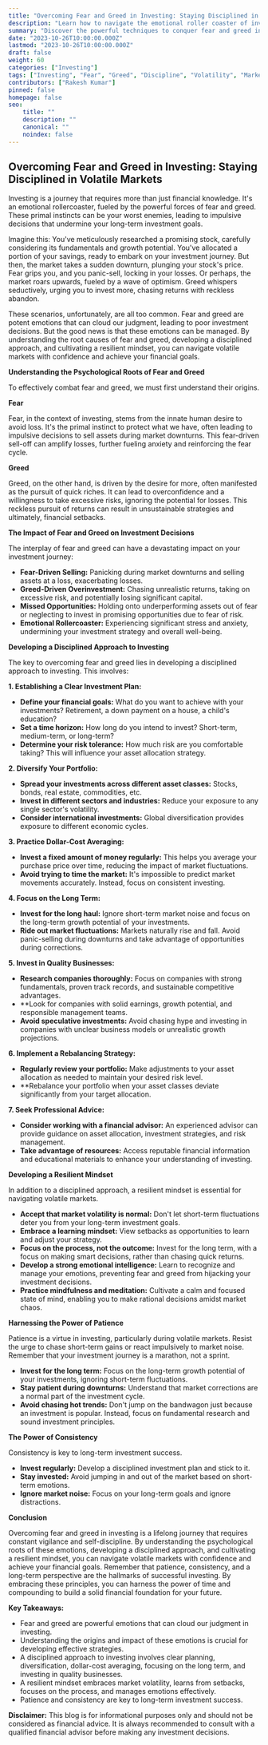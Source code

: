 ```yaml
---
title: "Overcoming Fear and Greed in Investing: Staying Disciplined in Volatile Markets"
description: "Learn how to navigate the emotional roller coaster of investing, mastering fear and greed to make smart, disciplined decisions, even in volatile markets. Explore practical strategies and develop a resilient mindset for long-term investment success."
summary: "Discover the powerful techniques to conquer fear and greed in your investment journey. This comprehensive guide equips you with practical strategies and a resilient mindset to navigate volatile markets and achieve long-term financial success."
date: "2023-10-26T10:00:00.000Z"
lastmod: "2023-10-26T10:00:00.000Z"
draft: false
weight: 60
categories: ["Investing"]
tags: ["Investing", "Fear", "Greed", "Discipline", "Volatility", "Market", "Long-Term", "Financial Success", "Psychology", "Strategies"]
contributors: ["Rakesh Kumar"]
pinned: false
homepage: false
seo:
    title: ""
    description: ""
    canonical: ""
    noindex: false
---
```


## Overcoming Fear and Greed in Investing: Staying Disciplined in Volatile Markets

Investing is a journey that requires more than just financial knowledge. It's an emotional rollercoaster, fueled by the powerful forces of fear and greed. These primal instincts can be your worst enemies, leading to impulsive decisions that undermine your long-term investment goals.

Imagine this: You've meticulously researched a promising stock, carefully considering its fundamentals and growth potential. You've allocated a portion of your savings, ready to embark on your investment journey. But then, the market takes a sudden downturn, plunging your stock's price. Fear grips you, and you panic-sell, locking in your losses. Or perhaps, the market roars upwards, fueled by a wave of optimism. Greed whispers seductively, urging you to invest more, chasing returns with reckless abandon.

These scenarios, unfortunately, are all too common. Fear and greed are potent emotions that can cloud our judgment, leading to poor investment decisions. But the good news is that these emotions can be managed. By understanding the root causes of fear and greed, developing a disciplined approach, and cultivating a resilient mindset, you can navigate volatile markets with confidence and achieve your financial goals.

**Understanding the Psychological Roots of Fear and Greed**

To effectively combat fear and greed, we must first understand their origins.

**Fear**

Fear, in the context of investing, stems from the innate human desire to avoid loss. It's the primal instinct to protect what we have, often leading to impulsive decisions to sell assets during market downturns. This fear-driven sell-off can amplify losses, further fueling anxiety and reinforcing the fear cycle.

**Greed**

Greed, on the other hand, is driven by the desire for more, often manifested as the pursuit of quick riches. It can lead to overconfidence and a willingness to take excessive risks, ignoring the potential for losses. This reckless pursuit of returns can result in unsustainable strategies and ultimately, financial setbacks.

**The Impact of Fear and Greed on Investment Decisions**

The interplay of fear and greed can have a devastating impact on your investment journey:

* **Fear-Driven Selling:** Panicking during market downturns and selling assets at a loss, exacerbating losses.
* **Greed-Driven Overinvestment:** Chasing unrealistic returns, taking on excessive risk, and potentially losing significant capital.
* **Missed Opportunities:** Holding onto underperforming assets out of fear or neglecting to invest in promising opportunities due to fear of risk.
* **Emotional Rollercoaster:** Experiencing significant stress and anxiety, undermining your investment strategy and overall well-being.

**Developing a Disciplined Approach to Investing**

The key to overcoming fear and greed lies in developing a disciplined approach to investing. This involves:

**1. Establishing a Clear Investment Plan:**

* **Define your financial goals:** What do you want to achieve with your investments? Retirement, a down payment on a house, a child's education?
* **Set a time horizon:** How long do you intend to invest? Short-term, medium-term, or long-term?
* **Determine your risk tolerance:** How much risk are you comfortable taking? This will influence your asset allocation strategy.

**2. Diversify Your Portfolio:**

* **Spread your investments across different asset classes:** Stocks, bonds, real estate, commodities, etc.
* **Invest in different sectors and industries:** Reduce your exposure to any single sector's volatility.
* **Consider international investments:** Global diversification provides exposure to different economic cycles.

**3. Practice Dollar-Cost Averaging:**

* **Invest a fixed amount of money regularly:** This helps you average your purchase price over time, reducing the impact of market fluctuations.
* **Avoid trying to time the market:** It's impossible to predict market movements accurately. Instead, focus on consistent investing.

**4. Focus on the Long Term:**

* **Invest for the long haul:** Ignore short-term market noise and focus on the long-term growth potential of your investments.
* **Ride out market fluctuations:** Markets naturally rise and fall. Avoid panic-selling during downturns and take advantage of opportunities during corrections.

**5. Invest in Quality Businesses:**

* **Research companies thoroughly:** Focus on companies with strong fundamentals, proven track records, and sustainable competitive advantages.
* **Look for companies with solid earnings, growth potential, and responsible management teams.
* **Avoid speculative investments:** Avoid chasing hype and investing in companies with unclear business models or unrealistic growth projections.

**6. Implement a Rebalancing Strategy:**

* **Regularly review your portfolio:** Make adjustments to your asset allocation as needed to maintain your desired risk level.
* **Rebalance your portfolio when your asset classes deviate significantly from your target allocation.

**7. Seek Professional Advice:**

* **Consider working with a financial advisor:** An experienced advisor can provide guidance on asset allocation, investment strategies, and risk management.
* **Take advantage of resources:** Access reputable financial information and educational materials to enhance your understanding of investing.

**Developing a Resilient Mindset**

In addition to a disciplined approach, a resilient mindset is essential for navigating volatile markets.

* **Accept that market volatility is normal:** Don't let short-term fluctuations deter you from your long-term investment goals.
* **Embrace a learning mindset:** View setbacks as opportunities to learn and adjust your strategy.
* **Focus on the process, not the outcome:** Invest for the long term, with a focus on making smart decisions, rather than chasing quick returns.
* **Develop a strong emotional intelligence:** Learn to recognize and manage your emotions, preventing fear and greed from hijacking your investment decisions.
* **Practice mindfulness and meditation:** Cultivate a calm and focused state of mind, enabling you to make rational decisions amidst market chaos.

**Harnessing the Power of Patience**

Patience is a virtue in investing, particularly during volatile markets. Resist the urge to chase short-term gains or react impulsively to market noise. Remember that your investment journey is a marathon, not a sprint.

* **Invest for the long term:** Focus on the long-term growth potential of your investments, ignoring short-term fluctuations.
* **Stay patient during downturns:** Understand that market corrections are a normal part of the investment cycle.
* **Avoid chasing hot trends:** Don't jump on the bandwagon just because an investment is popular. Instead, focus on fundamental research and sound investment principles.

**The Power of Consistency**

Consistency is key to long-term investment success. 

* **Invest regularly:** Develop a disciplined investment plan and stick to it.
* **Stay invested:** Avoid jumping in and out of the market based on short-term emotions.
* **Ignore market noise:** Focus on your long-term goals and ignore distractions.

**Conclusion**

Overcoming fear and greed in investing is a lifelong journey that requires constant vigilance and self-discipline. By understanding the psychological roots of these emotions, developing a disciplined approach, and cultivating a resilient mindset, you can navigate volatile markets with confidence and achieve your financial goals. Remember that patience, consistency, and a long-term perspective are the hallmarks of successful investing. By embracing these principles, you can harness the power of time and compounding to build a solid financial foundation for your future.

**Key Takeaways:**

* Fear and greed are powerful emotions that can cloud our judgment in investing.
* Understanding the origins and impact of these emotions is crucial for developing effective strategies.
* A disciplined approach to investing involves clear planning, diversification, dollar-cost averaging, focusing on the long term, and investing in quality businesses.
* A resilient mindset embraces market volatility, learns from setbacks, focuses on the process, and manages emotions effectively.
* Patience and consistency are key to long-term investment success.

**Disclaimer:** 
This blog is for informational purposes only and should not be considered as financial advice. It is always recommended to consult with a qualified financial advisor before making any investment decisions.
